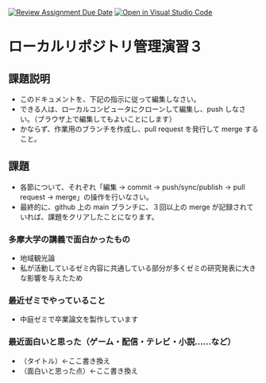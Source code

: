 [![Review Assignment Due Date](https://classroom.github.com/assets/deadline-readme-button-22041afd0340ce965d47ae6ef1cefeee28c7c493a6346c4f15d667ab976d596c.svg)](https://classroom.github.com/a/ljeawwh6)
[![Open in Visual Studio Code](https://classroom.github.com/assets/open-in-vscode-2e0aaae1b6195c2367325f4f02e2d04e9abb55f0b24a779b69b11b9e10269abc.svg)](https://classroom.github.com/online_ide?assignment_repo_id=19882487&assignment_repo_type=AssignmentRepo)
# ローカルリポジトリ管理演習３

## 課題説明
- このドキュメントを、下記の指示に従って編集しなさい。
- できる人は、ローカルコンピュータにクローンして編集し、push しなさい。（ブラウザ上で編集してもよいことにします）
- かならず、作業用のブランチを作成し、pull request を発行して merge すること。

## 課題
- 各節について、それぞれ「編集 → commit → push/sync/publish → pull request → merge」の操作を行いなさい。
- 最終的に、github 上の main ブランチに、３回以上の merge が記録されていれば、課題をクリアしたことになります。

### 多摩大学の講義で面白かったもの
- 地域観光論
- 私が活動しているゼミ内容に共通している部分が多くゼミの研究発表に大きな影響を与えたため

### 最近ゼミでやっていること
- 中庭ゼミで卒業論文を製作しています

### 最近面白いと思った（ゲーム・配信・テレビ・小説……など）
- （タイトル）←ここ書き換え
- （面白いと思った点）←ここ書き換え
